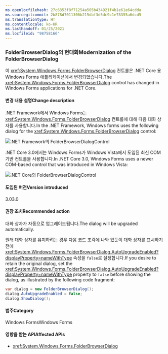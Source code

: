 ```yaml
---
ms.openlocfilehash: 27c6353f8f71254a505b434921f4b1e61e64cdda
ms.sourcegitcommit: 2b878d7011306b215dbf3d5dc9c1e78355a6dcd5
ms.translationtype: HT
ms.contentlocale: ko-KR
ms.lasthandoff: 01/25/2021
ms.locfileid: "98758166"
---
```

### <a name="modernization-of-the-folderbrowserdialog"></a><span data-ttu-id="84bd6-101">FolderBrowserDialog의 현대화</span><span class="sxs-lookup"><span data-stu-id="84bd6-101">Modernization of the FolderBrowserDialog</span></span>

<span data-ttu-id="84bd6-102">이 <xref:System.Windows.Forms.FolderBrowserDialog> 컨트롤은 .NET Core 용 Windows Forms 애플리케이션에서 변경되었습니다.</span><span class="sxs-lookup"><span data-stu-id="84bd6-102">The <xref:System.Windows.Forms.FolderBrowserDialog> control has changed in Windows Forms applications for .NET Core.</span></span>

#### <a name="change-description"></a><span data-ttu-id="84bd6-103">변경 내용 설명</span><span class="sxs-lookup"><span data-stu-id="84bd6-103">Change description</span></span>

<span data-ttu-id="84bd6-104">.NET Framework에서 Windows Forms는 <xref:System.Windows.Forms.FolderBrowserDialog> 컨트롤에 대해 다음 대화 상자를 사용합니다.</span><span class="sxs-lookup"><span data-stu-id="84bd6-104">In the .NET Framework, Windows forms uses the following dialog for the <xref:System.Windows.Forms.FolderBrowserDialog> control:</span></span>

![.NET Framework의 FolderBrowserDialogControl](~/docs/images/core-changes/windowsforms/modernized-folderbrowserdialog/folderdlg-framework.png)

<span data-ttu-id="84bd6-106">.NET Core 3.0에서는 Windows Forms가 Windows Vista에서 도입된 최신 COM 기반 컨트롤을 사용합니다.</span><span class="sxs-lookup"><span data-stu-id="84bd6-106">In .NET Core 3.0, Windows Forms uses a newer COM-based control that was introduced in Windows Vista:</span></span>

![.NET Core의 FolderBrowserDialogControl](~/docs/images/core-changes/windowsforms/modernized-folderbrowserdialog/folderdlg-core.png)

#### <a name="version-introduced"></a><span data-ttu-id="84bd6-108">도입된 버전</span><span class="sxs-lookup"><span data-stu-id="84bd6-108">Version introduced</span></span>

<span data-ttu-id="84bd6-109">3.0</span><span class="sxs-lookup"><span data-stu-id="84bd6-109">3.0</span></span>

#### <a name="recommended-action"></a><span data-ttu-id="84bd6-110">권장 조치</span><span class="sxs-lookup"><span data-stu-id="84bd6-110">Recommended action</span></span>

<span data-ttu-id="84bd6-111">대화 상자가 자동으로 업그레이드됩니다.</span><span class="sxs-lookup"><span data-stu-id="84bd6-111">The dialog will be upgraded automatically.</span></span>

<span data-ttu-id="84bd6-112">원래 대화 상자를 유지하려는 경우 다음 코드 조각에 나와 있듯이 대화 상자를 표시하기 전에 <xref:System.Windows.Forms.FolderBrowserDialog.AutoUpgradeEnabled?displayProperty=nameWithType> 속성을 `false`로 설정합니다.</span><span class="sxs-lookup"><span data-stu-id="84bd6-112">If you desire to retain the original dialog, set the <xref:System.Windows.Forms.FolderBrowserDialog.AutoUpgradeEnabled?displayProperty=nameWithType> property to `false` before showing the dialog, as illustrated by the following code fragment:</span></span>

```csharp
var dialog = new FolderBrowserDialog();
dialog.AutoUpgradeEnabled = false;
dialog.ShowDialog();
```

#### <a name="category"></a><span data-ttu-id="84bd6-113">범주</span><span class="sxs-lookup"><span data-stu-id="84bd6-113">Category</span></span>

<span data-ttu-id="84bd6-114">Windows Forms</span><span class="sxs-lookup"><span data-stu-id="84bd6-114">Windows Forms</span></span>

#### <a name="affected-apis"></a><span data-ttu-id="84bd6-115">영향을 받는 API</span><span class="sxs-lookup"><span data-stu-id="84bd6-115">Affected APIs</span></span>

- <xref:System.Windows.Forms.FolderBrowserDialog>

<!--

#### Affected APIs

- `T:System.Windows.Forms.FolderBrowserDialog`

-->

